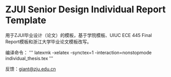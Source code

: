 # ZJUI Senior Design Individual Report Template

用于ZJUI毕业设计（论文）的模板，基于学院模板、UIUC ECE 445 Final Report模板和浙江大学毕业论文模板改写。

编译命令：
'''
latexmk -xelatex -synctex=1 -interaction=nonstopmode individual_thesis.tex
'''

反馈：giant@zju.edu.cn
